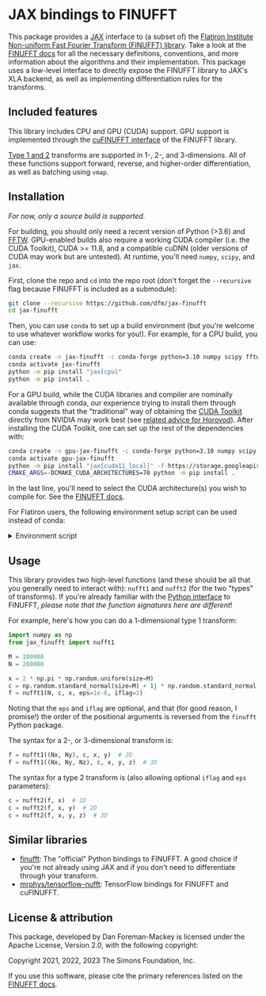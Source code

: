 # JAX bindings to FINUFFT

This package provides a [JAX](https://github.com/google/jax) interface to (a
subset of) the [Flatiron Institute Non-uniform Fast Fourier Transform (FINUFFT)
library](https://github.com/flatironinstitute/finufft). Take a look at the
[FINUFFT docs](https://finufft.readthedocs.io) for all the necessary
definitions, conventions, and more information about the algorithms and their
implementation. This package uses a low-level interface to directly expose the
FINUFFT library to JAX's XLA backend, as well as implementing differentiation
rules for the transforms.

## Included features

This library includes CPU and GPU (CUDA) support. GPU support is implemented
through the [cuFINUFFT interface](https://finufft.readthedocs.io/en/latest/c_gpu.html)
of the FINUFFT library.

[Type 1 and 2](https://finufft.readthedocs.io/en/latest/math.html) transforms
are supported in 1-, 2-, and 3-dimensions. All of these functions support
forward, reverse, and higher-order differentiation, as well as batching using
`vmap`.

## Installation

_For now, only a source build is supported._

For building, you should only need a recent version of Python (>3.6) and
[FFTW](https://www.fftw.org/). GPU-enabled builds also require a working CUDA
compiler (i.e. the CUDA Toolkit), CUDA >= 11.8, and a compatible cuDNN (older versions of CUDA may work but
are untested). At runtime, you'll need `numpy`, `scipy`, and `jax`.

First, clone the repo and `cd` into the repo root (don't forget the `--recursive` flag because FINUFFT is included as a submodule):
```bash
git clone --recursive https://github.com/dfm/jax-finufft
cd jax-finufft
```

Then, you can use `conda` to set up a build environment (but you're welcome to
use whatever workflow works for you!). For example, for a CPU build, you can use:

```bash
conda create -n jax-finufft -c conda-forge python=3.10 numpy scipy fftw cxx-compiler
conda activate jax-finufft
python -m pip install "jax[cpu]"
python -m pip install .
```

For a GPU build, while the CUDA libraries and compiler are nominally available through conda,
our experience trying to install them through conda suggests that the "traditional"
way of obtaining the [CUDA Toolkit](https://developer.nvidia.com/cuda-downloads) directly
from NVIDIA may work best (see [related advice for Horovod](https://horovod.readthedocs.io/en/stable/conda_include.html)). After installing the CUDA Toolkit, one can set up the rest of the dependencies with:

```bash
conda create -n gpu-jax-finufft -c conda-forge python=3.10 numpy scipy fftw 'gxx<12'
conda activate gpu-jax-finufft
python -m pip install "jax[cuda11_local]" -f https://storage.googleapis.com/jax-releases/jax_cuda_releases.html
CMAKE_ARGS=-DCMAKE_CUDA_ARCHITECTURES=70 python -m pip install .
```

In the last line, you'll need to select the CUDA architecture(s) you wish to compile for. See the [FINUFFT docs](https://finufft.readthedocs.io/en/latest/install_gpu.html#cmake-installation).

For Flatiron users, the following environment setup script can be used instead of conda:
<details>
<summary>Environment script</summary>

```bash
ml modules/2.2
ml gcc
ml python/3.11
ml fftw
ml cuda/11
ml cudnn
ml nccl

export LD_LIBRARY_PATH=$CUDA_HOME/extras/CUPTI/lib64:$LD_LIBRARY_PATH
export CMAKE_ARGS="-DCMAKE_CUDA_ARCHITECTURES=60;70;80;90"
```
</details>

## Usage

This library provides two high-level functions (and these should be all that you
generally need to interact with): `nufft1` and `nufft2` (for the two "types" of
transforms). If you're already familiar with the [Python
interface](https://finufft.readthedocs.io/en/latest/python.html) to FINUFFT,
_please note that the function signatures here are different_!

For example, here's how you can do a 1-dimensional type 1 transform:

```python
import numpy as np
from jax_finufft import nufft1

M = 100000
N = 200000

x = 2 * np.pi * np.random.uniform(size=M)
c = np.random.standard_normal(size=M) + 1j * np.random.standard_normal(size=M)
f = nufft1(N, c, x, eps=1e-6, iflag=1)
```

Noting that the `eps` and `iflag` are optional, and that (for good reason, I
promise!) the order of the positional arguments is reversed from the `finufft`
Python package.

The syntax for a 2-, or 3-dimensional transform is:

```python
f = nufft1((Nx, Ny), c, x, y)  # 2D
f = nufft1((Nx, Ny, Nz), c, x, y, z)  # 3D
```

The syntax for a type 2 transform is (also allowing optional `iflag` and `eps`
parameters):

```python
c = nufft2(f, x)  # 1D
c = nufft2(f, x, y)  # 2D
c = nufft2(f, x, y, z)  # 3D
```

## Similar libraries

- [finufft](https://finufft.readthedocs.io/en/latest/python.html): The
  "official" Python bindings to FINUFFT. A good choice if you're not already
  using JAX and if you don't need to differentiate through your transform.
- [mrphys/tensorflow-nufft](https://github.com/mrphys/tensorflow-nufft):
  TensorFlow bindings for FINUFFT and cuFINUFFT.

## License & attribution

This package, developed by Dan Foreman-Mackey is licensed under the Apache
License, Version 2.0, with the following copyright:

Copyright 2021, 2022, 2023 The Simons Foundation, Inc.

If you use this software, please cite the primary references listed on the
[FINUFFT docs](https://finufft.readthedocs.io/en/latest/refs.html).
